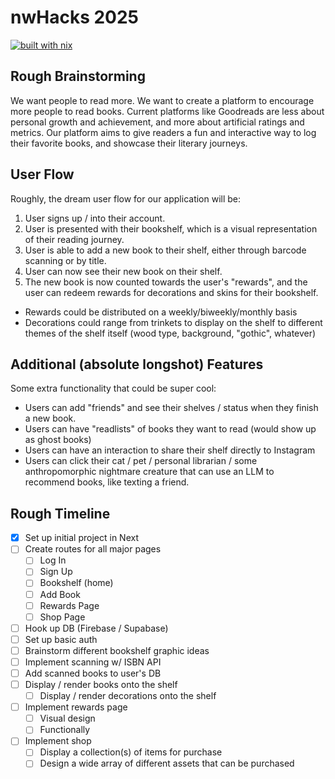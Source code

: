 # nwHacks 2025

[![built with nix](https://builtwithnix.org/badge.svg)](https://builtwithnix.org)

## Rough Brainstorming

We want people to read more. We want to create a platform to encourage more
people to read books. Current platforms like Goodreads are less about personal
growth and achievement, and more about artificial ratings and metrics. Our
platform aims to give readers a fun and interactive way to log their favorite
books, and showcase their literary journeys.

## User Flow

Roughly, the dream user flow for our application will be:

1. User signs up / into their account.
2. User is presented with their bookshelf, which is a visual representation of
   their reading journey.
3. User is able to add a new book to their shelf, either through barcode
   scanning or by title.
4. User can now see their new book on their shelf.
5. The new book is now counted towards the user's "rewards", and the user can
   redeem rewards for decorations and skins for their bookshelf.

- Rewards could be distributed on a weekly/biweekly/monthly basis
- Decorations could range from trinkets to display on the shelf to different
  themes of the shelf itself (wood type, background, "gothic", whatever)

## Additional (absolute longshot) Features

Some extra functionality that could be super cool:

- Users can add "friends" and see their shelves / status when they finish a new
  book.
- Users can have "readlists" of books they want to read (would show up as ghost
  books)
- Users can have an interaction to share their shelf directly to Instagram
- Users can click their cat / pet / personal librarian / some anthropomorphic
  nightmare creature that can use an LLM to recommend books, like texting a
  friend.

## Rough Timeline

- [x] Set up initial project in Next
- [ ] Create routes for all major pages
  - [ ] Log In
  - [ ] Sign Up
  - [ ] Bookshelf (home)
  - [ ] Add Book
  - [ ] Rewards Page
  - [ ] Shop Page
- [ ] Hook up DB (Firebase / Supabase)
- [ ] Set up basic auth
- [ ] Brainstorm different bookshelf graphic ideas
- [ ] Implement scanning w/ ISBN API
- [ ] Add scanned books to user's DB
- [ ] Display / render books onto the shelf
  - [ ] Display / render decorations onto the shelf
- [ ] Implement rewards page
  - [ ] Visual design
  - [ ] Functionally
- [ ] Implement shop
  - [ ] Display a collection(s) of items for purchase
  - [ ] Design a wide array of different assets that can be purchased
